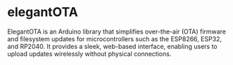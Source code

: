 # elegantOTA
ElegantOTA is an Arduino library that simplifies over-the-air (OTA) firmware and filesystem updates for microcontrollers such as the ESP8266, ESP32, and RP2040. It provides a sleek, web-based interface, enabling users to upload updates wirelessly without physical connections. 
